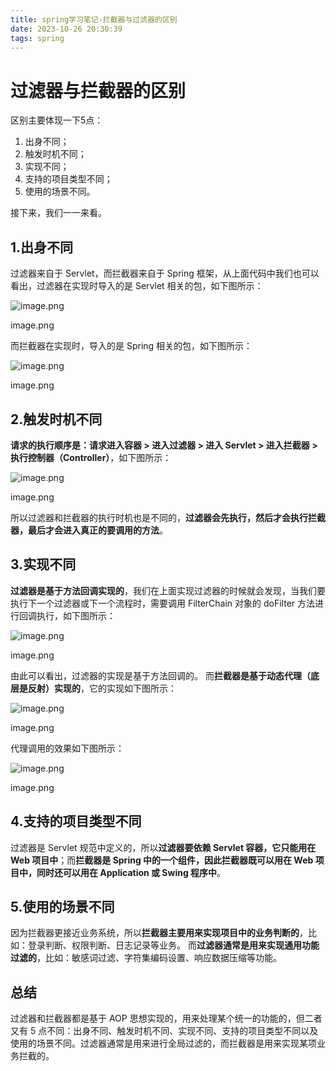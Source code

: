 ```yaml
---
title: spring学习笔记-拦截器与过滤器的区别
date: 2023-10-26 20:30:39
tags: spring
---
```


# 过滤器与拦截器的区别

区别主要体现一下5点：

1. 出身不同；
2. 触发时机不同；
3. 实现不同；
4. 支持的项目类型不同；
5. 使用的场景不同。

接下来，我们一一来看。

## 1.出身不同

过滤器来自于 Servlet，而拦截器来自于 Spring 框架，从上面代码中我们也可以看出，过滤器在实现时导入的是 Servlet 相关的包，如下图所示： 

<!-- more -->

![image.png](https://ask.qcloudimg.com/http-save/yehe-1740031/d7713f626b6ee4f41955e464d4fe9a7f.png)

image.png

 而拦截器在实现时，导入的是 Spring 相关的包，如下图所示： 

![image.png](https://ask.qcloudimg.com/http-save/yehe-1740031/6e2b33d3a4df496bc09de28d9df68093.png)

image.png

## 2.触发时机不同

**请求的执行顺序是：请求进入容器 > 进入过滤器 > 进入 Servlet > 进入拦截器 > 执行控制器（Controller）**，如下图所示： 

![image.png](https://ask.qcloudimg.com/http-save/yehe-1740031/b9d01a260af697502076b51dfc03162e.png)

image.png

 所以过滤器和拦截器的执行时机也是不同的，**过滤器会先执行，然后才会执行拦截器，最后才会进入真正的要调用的方法**。

## 3.实现不同

**过滤器是基于方法回调实现的**，我们在上面实现过滤器的时候就会发现，当我们要执行下一个过滤器或下一个流程时，需要调用 FilterChain 对象的 doFilter 方法进行回调执行，如下图所示： 

![image.png](https://ask.qcloudimg.com/http-save/yehe-1740031/f13f9002027ec84b68f67d88b9080cf4.png)

image.png

 由此可以看出，过滤器的实现是基于方法回调的。 而**拦截器是基于动态代理（底层是反射）实现的**，它的实现如下图所示： 

![image.png](https://ask.qcloudimg.com/http-save/yehe-1740031/3b4dac6564c9c1ffd5cd1cac658c7224.png)

image.png

 代理调用的效果如下图所示： 

![image.png](https://ask.qcloudimg.com/http-save/yehe-1740031/459e3e208802ff71643cda479e8e458b.png)

image.png

## 4.支持的项目类型不同

过滤器是 Servlet 规范中定义的，所以**过滤器要依赖 Servlet 容器，它只能用在 Web 项目中**；而**拦截器是 Spring 中的一个组件，因此拦截器既可以用在 Web 项目中，同时还可以用在 Application 或 Swing 程序中**。

## 5.使用的场景不同

因为拦截器更接近业务系统，所以**拦截器主要用来实现项目中的业务判断的**，比如：登录判断、权限判断、日志记录等业务。 而**过滤器通常是用来实现通用功能过滤的**，比如：敏感词过滤、字符集编码设置、响应数据压缩等功能。

## 总结

过滤器和拦截器都是基于 AOP 思想实现的，用来处理某个统一的功能的，但二者又有 5 点不同：出身不同、触发时机不同、实现不同、支持的项目类型不同以及使用的场景不同。过滤器通常是用来进行全局过滤的，而拦截器是用来实现某项业务拦截的。
